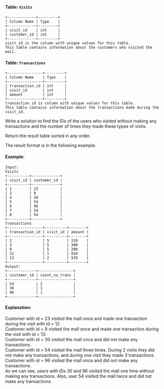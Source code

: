 #### Table: `Visits`

    +-------------+---------+
    | Column Name | Type    |
    +-------------+---------+
    | visit_id    | int     |
    | customer_id | int     |
    +-------------+---------+
    visit_id is the column with unique values for this table.    
    This table contains information about the customers who visited the mall.


#### Table: `Transactions`

    +----------------+---------+
    | Column Name    | Type    |
    +----------------+---------+
    | transaction_id | int     |
    | visit_id       | int     |
    | amount         | int     |
    +----------------+---------+
    transaction_id is column with unique values for this table.
    This table contains information about the transactions made during the visit_id.


Write a solution to find the IDs of the users who visited without making any transactions and the number of times they made these types of visits.

Return the result table sorted in any order.

The result format is in the following example.

#### Example:

    Input:
    Visits
    +----------+-------------+
    | visit_id | customer_id |
    +----------+-------------+
    | 1        | 23          |
    | 2        | 9           |
    | 4        | 30          |
    | 5        | 54          |
    | 6        | 96          |
    | 7        | 54          |
    | 8        | 54          |
    +----------+-------------+
    Transactions
    +----------------+----------+--------+
    | transaction_id | visit_id | amount |
    +----------------+----------+--------+
    | 2              | 5        | 310    |
    | 3              | 5        | 300    |
    | 9              | 5        | 200    |
    | 12             | 1        | 910    |
    | 13             | 2        | 970    |
    +----------------+----------+--------+
    Output:
    +-------------+----------------+
    | customer_id | count_no_trans |
    +-------------+----------------+
    | 54          | 2              |
    | 30          | 1              |
    | 96          | 1              |
    +-------------+----------------+
#### Explanation:
Customer with id = 23 visited the mall once and made one transaction during the visit with id = 12.<br>
Customer with id = 9 visited the mall once and made one transaction during the visit with id = 13.<br>
Customer with id = 30 visited the mall once and did not make any transactions.<br>
Customer with id = 54 visited the mall three times. During 2 visits they did not make any transactions, and during one visit they made 3 transactions.<br>
Customer with id = 96 visited the mall once and did not make any transactions.<br>
As we can see, users with IDs 30 and 96 visited the mall one time without making any transactions. Also, user 54 visited the mall twice and did not make any transactions.<br>
